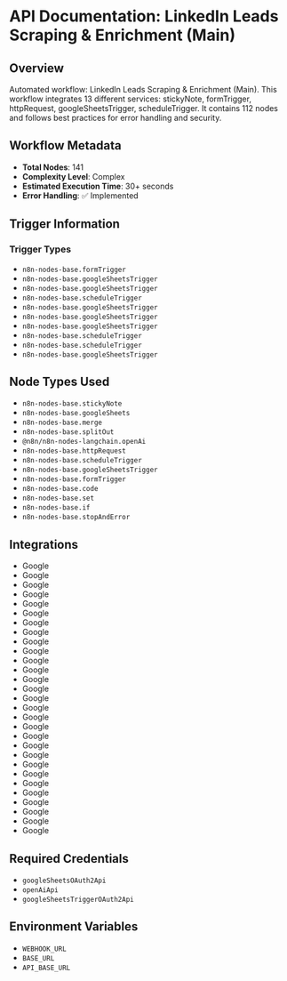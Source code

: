 # API Documentation: LinkedIn Leads Scraping & Enrichment (Main)

## Overview
Automated workflow: LinkedIn Leads Scraping & Enrichment (Main). This workflow integrates 13 different services: stickyNote, formTrigger, httpRequest, googleSheetsTrigger, scheduleTrigger. It contains 112 nodes and follows best practices for error handling and security.

## Workflow Metadata
- **Total Nodes**: 141
- **Complexity Level**: Complex
- **Estimated Execution Time**: 30+ seconds
- **Error Handling**: ✅ Implemented

## Trigger Information
### Trigger Types
- `n8n-nodes-base.formTrigger`
- `n8n-nodes-base.googleSheetsTrigger`
- `n8n-nodes-base.googleSheetsTrigger`
- `n8n-nodes-base.scheduleTrigger`
- `n8n-nodes-base.googleSheetsTrigger`
- `n8n-nodes-base.googleSheetsTrigger`
- `n8n-nodes-base.googleSheetsTrigger`
- `n8n-nodes-base.scheduleTrigger`
- `n8n-nodes-base.scheduleTrigger`
- `n8n-nodes-base.googleSheetsTrigger`

## Node Types Used
- `n8n-nodes-base.stickyNote`
- `n8n-nodes-base.googleSheets`
- `n8n-nodes-base.merge`
- `n8n-nodes-base.splitOut`
- `@n8n/n8n-nodes-langchain.openAi`
- `n8n-nodes-base.httpRequest`
- `n8n-nodes-base.scheduleTrigger`
- `n8n-nodes-base.googleSheetsTrigger`
- `n8n-nodes-base.formTrigger`
- `n8n-nodes-base.code`
- `n8n-nodes-base.set`
- `n8n-nodes-base.if`
- `n8n-nodes-base.stopAndError`

## Integrations
- Google
- Google
- Google
- Google
- Google
- Google
- Google
- Google
- Google
- Google
- Google
- Google
- Google
- Google
- Google
- Google
- Google
- Google
- Google
- Google
- Google
- Google
- Google
- Google
- Google
- Google
- Google
- Google
- Google

## Required Credentials
- `googleSheetsOAuth2Api`
- `openAiApi`
- `googleSheetsTriggerOAuth2Api`

## Environment Variables
- `WEBHOOK_URL`
- `BASE_URL`
- `API_BASE_URL`
